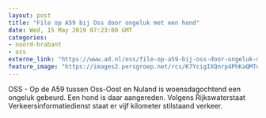 ```yaml
---
layout: post
title: "File op A59 bij Oss door ongeluk met een hond"
date: Wed, 15 May 2019 07:23:00 GMT
categories: 
- noord-brabant 
- oss 
externe_link: "https://www.ad.nl/oss/file-op-a59-bij-oss-door-ongeluk-met-een-hond~a4fb49c7/"
feature_image: "https://images2.persgroep.net/rcs/K7YcigIXQnrp4PhKaQMTdWFG3Lg/diocontent/148414641/_fitwidth/400/?appId=21791a8992982cd8da851550a453bd7f&quality=0.7"
---
```


OSS - Op de A59 tussen Oss-Oost en Nuland is woensdagochtend een ongeluk gebeurd. Een hond is daar aangereden. Volgens Rijkswaterstaat Verkeersinformatiedienst staat er vijf kilometer stilstaand verkeer.
